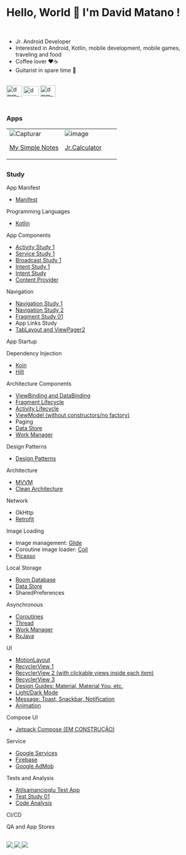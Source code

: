 # Hello, World 👋 I'm David Matano !
<br>

- Jr. Android Developer<br/>
- Interested in Android, Kotlin, mobile development, mobile games, traveling and food<br/>
- Coffee lover ♥️☕<br/>
- Guitarist in spare time 🎸<br/>
  
<!-- dev icons -->
<div style="display: inline_block"><br>
  <img align="center" alt="dmm-android" height="30" width="40" src="https://cdn.jsdelivr.net/gh/devicons/devicon/icons/android/android-plain.svg" />
  <img align="center" alt="dmm-kt" height="25" width="40" src="https://cdn.jsdelivr.net/gh/devicons/devicon/icons/kotlin/kotlin-original.svg" />
  <img align="center" alt="dmm-android" height="30" width="40" src="https://cdn.jsdelivr.net/gh/devicons/devicon/icons/java/java-original.svg" />
</div>
<br/>

  ##

### Apps 

|||||
|------|------|--------|------|
|![Capturar](https://user-images.githubusercontent.com/53324891/220197899-49d074d9-709d-4c2b-924c-ee508601ee04.JPG)<p align=center>[My Simple Notes](https://github.com/dmmatano/my-simple-notes)</p>|![image](https://user-images.githubusercontent.com/53324891/218278565-41f11b9a-1253-49d7-833c-44c1c8b3b4c1.png)<p align=center>[Jr.Calculator](https://github.com/dmmatano/jr_calculator)</p>|||


  ##

### Study
App Manifest
- [Manifest](https://github.com/dmmatano/app-manifest)

Programming Languages
- [Kotlin](https://github.com/dmmatano/kotlin-study)

App Components
- [Activity Study 1](https://github.com/dmmatano/activity-study-01)
- [Service Study 1](https://github.com/dmmatano/service-study-01)
- [Broadcast Study 1](https://github.com/dmmatano/broadcast-receiver-study-01)
- [Intent Study 1](https://github.com/dmmatano/intent-study-01)
- [Intent Study](https://github.com/dmmatano/intent-study)
- [Content Provider](https://github.com/dmmatano/content-provider)

Navigation
- [Navigation Study 1](https://github.com/dmmatano/navigation-study-01)
- [Navigation Study 2](https://github.com/dmmatano/navigation-study-02)
- [Fragment Study 01](https://github.com/dmmatano/fragments-study-01)
- App Links Study
- [TabLayout and ViewPager2](https://github.com/dmmatano/tablayout-study-01)

App Startup

Dependency Injection
- [Koin](https://github.com/dmmatano/koin)
- [Hilt](https://github.com/dmmatano/hilt)

Architecture Components
- [ViewBinding and DataBinding](https://github.com/dmmatano/binding-study)
- [Fragment Lifecycle](https://github.com/dmmatano/fragments-study-01)
- [Activity Lifecycle](https://github.com/dmmatano/activity-study-01)
- [ViewModel (without constructors/no factory)](https://github.com/dmmatano/binding-study)
- Paging
- [Data Store](https://github.com/dmmatano/data-store-study-01)
- [Work Manager](https://github.com/dmmatano/workmanager-study-01)

Design Patterns
- [Design Patterns](https://github.com/dmmatano/design-patterns)

Architecture
- [MVVM](https://github.com/dmmatano/mvvm)
- [Clean Architecture](https://github.com/dmmatano/clean-architecture/blob/main/README.md) <br>

Network
- OkHttp
- [Retrofit](https://github.com/dmmatano/retrofit-app)

Image Loading
- Image management: [Glide](https://github.com/bumptech/glide)
- Coroutine image loader: [Coil](https://coil-kt.github.io/coil/)
- [Picasso](https://square.github.io/picasso/)

Local Storage
- [Room Database](https://github.com/dmmatano/room)
- [Data Store](https://github.com/dmmatano/data-store-study-01)
- SharedPreferences

Asynchronous
- [Coroutines](https://github.com/dmmatano/coroutines-study-01/blob/main/README.md)
- [Thread](https://github.com/dmmatano/threads/blob/main/README.md)
- [Work Manager](https://github.com/dmmatano/workmanager-study-01)
- [RxJava](https://github.com/dmmatano/rxjava)

UI
- [MotionLayout](https://github.com/dmmatano/motion-layout-study/blob/main/README.md)
- [RecyclerView 1](https://github.com/dmmatano/recyclerview-study-01)
- [RecyclerView 2 (with clickable views inside each item)](https://github.com/dmmatano/recyclerview-study-02)
- [RecyclerView 3](https://github.com/dmmatano/recyclerview-study-03)
- [Design Guides: Material, Material You, etc.](https://github.com/dmmatano/design-guidelines)
- [Light/Dark Mode](https://github.com/dmmatano/dark-mode/blob/main/README.md)
- [Message: Toast, Snackbar, Notification](https://github.com/dmmatano/android-messages)
- [Animation](https://github.com/dmmatano/animation/blob/main/README.md)

Compose UI
- [Jetpack Compose (EM CONSTRUÇÃO)](https://github.com/dmmatano/jetpack-compose/blob/main/README.md)

Service
- [Google Services](https://github.com/dmmatano/google-play-services/blob/main/README.md)
- [Firebase](https://github.com/dmmatano/firebase)
- [Google AdMob](https://github.com/dmmatano/google-admob)

Tests and Analysis
- [Atilsamancioglu Test App](https://github.com/atilsamancioglu/IA27-ArtBookHiltTesting)
- [Test Study 01](https://github.com/dmmatano/test-study-01)
- [Code Analysis](https://github.com/dmmatano/code-analysis/blob/main/README.md)

CI/CD

QA and App Stores

  
  ##
  
<div> 
  <a href="https://www.instagram.com/davidmatano" target="_blank">
    <img src="https://img.shields.io/badge/-Instagram-%23E4405F?style=for-the-badge&logo=instagram&logoColor=white">
  </a>
  <a href = "mailto:davidmatano@gmail.com">
    <img src="https://img.shields.io/badge/-Gmail-%23333?style=for-the-badge&logo=gmail&logoColor=white" target="_blank">
  </a>
  <a href="https://www.linkedin.com/in/davidmatano" target="_blank">
    <img src="https://img.shields.io/badge/-LinkedIn-%230077B5?style=for-the-badge&logo=linkedin&logoColor=white" target="_blank">
  </a> 
 
</div>
